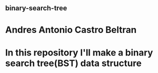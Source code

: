 ## binary-search-tree

# Andres Antonio Castro Beltran

# In this repository I'll make a binary search tree(BST) data structure
